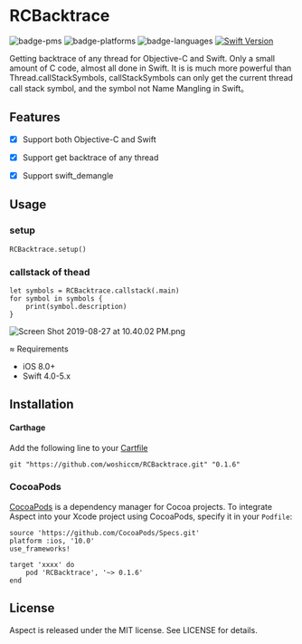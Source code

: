 # RCBacktrace

![badge-pms](https://img.shields.io/badge/languages-Swift|ObjC-orange.svg)
![badge-platforms](https://img.shields.io/cocoapods/p/RCBacktrace.svg?style=flat)
![badge-languages](https://img.shields.io/badge/supports-Carthage|CocoaPods|SwiftPM-green.svg)
[![Swift Version](https://img.shields.io/badge/Swift-4.0--5.0.x-F16D39.svg?style=flat)](https://developer.apple.com/swift)

Getting backtrace of any thread for Objective-C and Swift. Only a small amount of C code, almost all done in Swift. 
It is is much more powerful than Thread.callStackSymbols, callStackSymbols can only get the current thread call stack symbol, and the symbol not Name Mangling in Swift。

## Features

- [x] Support both Objective-C and Swift
- [x] Support get backtrace of any thread
- [x] Support swift_demangle


## Usage

### setup

```
RCBacktrace.setup()

```

### callstack of thead

```
let symbols = RCBacktrace.callstack(.main)
for symbol in symbols {
    print(symbol.description)
}

```

![Screen Shot 2019-08-27 at 10.40.02 PM.png](https://upload-images.jianshu.io/upload_images/2086987-01248172e2c933e8.png?imageMogr2/auto-orient/strip%7CimageView2/2/w/1240)



≈ Requirements

- iOS 8.0+
- Swift 4.0-5.x


## Installation

#### Carthage
Add the following line to your [Cartfile](https://github.com/carthage/carthage)

```
git "https://github.com/woshiccm/RCBacktrace.git" "0.1.6"
```

### CocoaPods
[CocoaPods](https://cocoapods.org) is a dependency manager for Cocoa projects. To integrate Aspect into your Xcode project using CocoaPods, specify it in your `Podfile`:

```
source 'https://github.com/CocoaPods/Specs.git'
platform :ios, '10.0'
use_frameworks!

target 'xxxx' do
    pod 'RCBacktrace', '~> 0.1.6'
end

```

## License

Aspect is released under the MIT license. See LICENSE for details.

